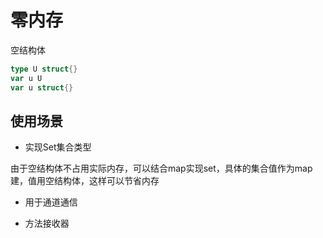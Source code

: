 # 零内存

空结构体

```go
type U struct{}
var u U
var u struct{}
```

## 使用场景

- 实现Set集合类型

由于空结构体不占用实际内存，可以结合map实现set，具体的集合值作为map建，值用空结构体，这样可以节省内存

- 用于通道通信

- 方法接收器